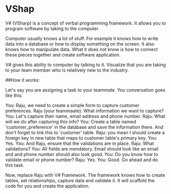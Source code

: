 # VShap
V# (VSharp) is a concept of verbal programming framework. It allows you to program software by taking to the computer.

Computer usually knows a lot of stuff. For example it knows how to write data into a database or how to display something on the screen. It also knows how to manipulate data. What it does not know is how to connect these pieces together and create software application.

V# gives this ability to computer by talking to it. Visualize that you are taking to your team member who is relatively new to the industry. 

##How it works:

Let's say you are assigning a task to your teammate. You conversation goes like this:

You: Raju, we need to create a simple form to capture customer preferences.
Raju (your teammaate): What information we want to capture?
You: Let's capture their name, email address and phone number.
Raju: What will we do after capturing this info?
You: Create a table named 'customer_preference' in the database and save the information there. And don't forget to link this to 'customer' table.
Raju: you mean I should create a foreign key in new table that maps to customer table's primary key.
You: Yes.
You: And Raju, ensure that the validations are in place.
Raju: What validations?
You: All fields are mendatory. Email should look like an email and and phone number should also look good.
You: Do you know how to validate email or phone number?
Raju: Yes.
You: Good. Go ahead and do this task.

Now, replace Raju with V# Framework. The framework knows how to create tables, set relationships, capture data and validate it. It will scaffold the code for you and create the application.

